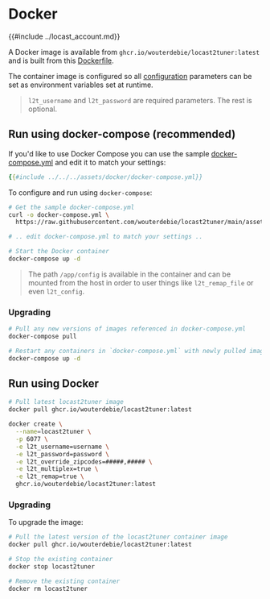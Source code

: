 # Docker
{{#include ../locast_account.md}}

A Docker image is available from `ghcr.io/wouterdebie/locast2tuner:latest` and is built from this [Dockerfile](https://github.com/wouterdebie/locast2tuner/blob/main/assets/docker/Dockerfile).

The container image is configured so all [configuration](../../configuration.md) parameters can be set as environment variables set at runtime.

> `l2t_username` and `l2t_password` are required parameters. The rest is optional.

## Run using docker-compose (recommended)
If you'd like to use Docker Compose you can use the sample [docker-compose.yml](https://github.com/wouterdebie/locast2tuner/blob/main/assets/docker/docker-compose.yml) and edit it to match your settings:


```yaml
{{#include ../../../assets/docker/docker-compose.yml}}
```

To configure and run using `docker-compose`:
```sh
# Get the sample docker-compose.yml
curl -o docker-compose.yml \
  https://raw.githubusercontent.com/wouterdebie/locast2tuner/main/assets/docker/docker-compose.yml

# .. edit docker-compose.yml to match your settings ..

# Start the Docker container
docker-compose up -d
```

> The path `/app/config` is available in the container and can be mounted from the host in order to user things like `l2t_remap_file` or even `l2t_config`.

### Upgrading

```sh
# Pull any new versions of images referenced in docker-compose.yml
docker-compose pull

# Restart any containers in `docker-compose.yml` with newly pulled images
docker-compose up -d
```


## Run using Docker
```sh
# Pull latest locast2tuner image
docker pull ghcr.io/wouterdebie/locast2tuner:latest

docker create \
  --name=locast2tuner \
  -p 6077 \
  -e l2t_username=username \
  -e l2t_password=password \
  -e l2t_override_zipcodes=#####,##### \
  -e l2t_multiplex=true \
  -e l2t_remap=true \
  ghcr.io/wouterdebie/locast2tuner:latest
```

### Upgrading
To upgrade the image:

```sh
# Pull the latest version of the locast2tuner container image
docker pull ghcr.io/wouterdebie/locast2tuner:latest

# Stop the existing container
docker stop locast2tuner

# Remove the existing container
docker rm locast2tuner
```


